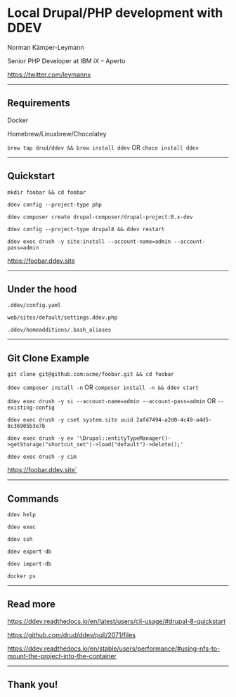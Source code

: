 <!-- .slide: data-background="#000000" -->

# Local Drupal/PHP development with DDEV

Norman Kämper-Leymann

Senior PHP Developer at IBM iX – Aperto

https://twitter.com/leymannx

---
<!-- .slide: data-background="#000000" -->

## Requirements

Docker

Homebrew/Linuxbrew/Chocolatey

`brew tap drud/ddev && brew install ddev` OR `choco install ddev`

---
<!-- .slide: data-background="#000000" -->

## Quickstart

`mkdir foobar && cd foobar` <!-- .element: class="fragment" data-fragment-index="1" -->

`ddev config --project-type php` <!-- .element: class="fragment" data-fragment-index="2" -->

`ddev composer create drupal-composer/drupal-project:8.x-dev` <!-- .element: class="fragment" data-fragment-index="3" -->

`ddev config --project-type drupal8 && ddev restart` <!-- .element: class="fragment" data-fragment-index="4" -->

`ddev exec drush -y site:install --account-name=admin --account-pass=admin` <!-- .element: class="fragment" data-fragment-index="5" -->

https://foobar.ddev.site <!-- .element: class="fragment" data-fragment-index="6" -->

---
<!-- .slide: data-background="#000000" -->

## Under the hood

`.ddev/config.yaml` 

`web/sites/default/settings.ddev.php`

`.ddev/homeadditions/.bash_aliases`

---
<!-- .slide: data-background="#000000" -->

## Git Clone Example

`git clone git@github.com:acme/foobar.git && cd foobar`

`ddev composer install -n` OR `composer install -n && ddev start`

`ddev exec drush -y si --account-name=admin --account-pass=admin` OR `--existing-config` 

`ddev exec drush -y cset system.site uuid 2afd7494-a2d0-4c49-a4d5-8c36905b3e7b`

`ddev exec drush -y ev '\Drupal::entityTypeManager()->getStorage("shortcut_set")->load("default")->delete();'`

`ddev exec drush -y cim`

https://foobar.ddev.site`

---
<!-- .slide: data-background="#000000" -->

## Commands

`ddev help` <!-- .element: class="fragment" data-fragment-index="1" -->

`ddev exec` <!-- .element: class="fragment" data-fragment-index="2" -->

`ddev ssh` <!-- .element: class="fragment" data-fragment-index="3" -->

`ddev export-db` <!-- .element: class="fragment" data-fragment-index="4" -->

`ddev import-db` <!-- .element: class="fragment" data-fragment-index="5" -->

`docker ps` <!-- .element: class="fragment" data-fragment-index="6" -->

---
<!-- .slide: data-background="#000000" -->

## Read more

https://ddev.readthedocs.io/en/latest/users/cli-usage/#drupal-8-quickstart

https://github.com/drud/ddev/pull/2071/files

https://ddev.readthedocs.io/en/stable/users/performance/#using-nfs-to-mount-the-project-into-the-container

---
<!-- .slide: data-background="#000000" -->

## Thank you!
